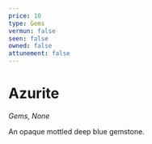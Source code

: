 ```yaml
---
price: 10
type: Gems
vermun: false
seen: false
owned: false
attunement: false
---
```

# Azurite

*Gems, None*

An opaque mottled deep blue gemstone.